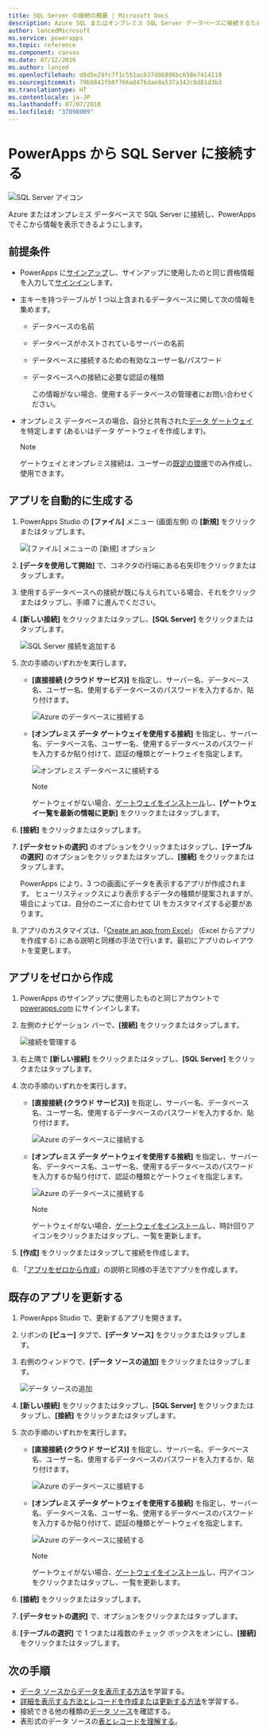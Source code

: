 ```yaml
---
title: SQL Server の接続の概要 | Microsoft Docs
description: Azure SQL またはオンプレミス SQL Server データベースに接続するための操作手順
author: lancedMicrosoft
ms.service: powerapps
ms.topic: reference
ms.component: canvas
ms.date: 07/12/2016
ms.author: lanced
ms.openlocfilehash: d8d5e29fc7f1c551ac637d86886bc658e7414110
ms.sourcegitcommit: 79b8842fb0f766a0476dae9a537a342c8d81d3b3
ms.translationtype: HT
ms.contentlocale: ja-JP
ms.lasthandoff: 07/07/2018
ms.locfileid: "37898009"
---
```

# <a name="connect-to-sql-server-from-powerapps"></a>PowerApps から SQL Server に接続する
![SQL Server アイコン](./media/connection-azure-sqldatabase/sqlicon.png)

Azure またはオンプレミス データベースで SQL Server に接続し、PowerApps でそこから情報を表示できるようにします。

## <a name="prerequisites"></a>前提条件

* PowerApps に[サインアップ](../../signup-for-powerapps.md)し、サインアップに使用したのと同じ資格情報を入力して[サインイン](http://web.powerapps.com)します。
* 主キーを持つテーブルが 1 つ以上含まれるデータベースに関して次の情報を集めます。
  
  * データベースの名前
  * データベースがホストされているサーバーの名前
  * データベースに接続するための有効なユーザー名/パスワード
  * データベースへの接続に必要な認証の種類
    
    この情報がない場合、使用するデータベースの管理者にお問い合わせください。
* オンプレミス データベースの場合、自分と共有された[データ ゲートウェイ](../gateway-management.md)を特定します (あるいはデータ ゲートウェイを作成します)。
  
    > [!NOTE]
  > ゲートウェイとオンプレミス接続は、ユーザーの[既定の環境](../working-with-environments.md)でのみ作成し、使用できます。

## <a name="generate-an-app-automatically"></a>アプリを自動的に生成する
1. PowerApps Studio の **[ファイル]** メニュー (画面左側) の **[新規]** をクリックまたはタップします。
   
    ![[ファイル] メニューの [新規] オプション](./media/connection-azure-sqldatabase/file-new.png)
2. **[データを使用して開始]** で、コネクタの行端にある右矢印をクリックまたはタップします。
3. 使用するデータベースへの接続が既に与えられている場合、それをクリックまたはタップし、手順 7 に進んでください。
4. **[新しい接続]** をクリックまたはタップし、**[SQL Server]** をクリックまたはタップします。
   
    ![SQL Server 接続を追加する](./media/connection-azure-sqldatabase/add-sql-connection.png)
5. 次の手順のいずれかを実行します。
   
   * **[直接接続 (クラウド サービス)]** を指定し、サーバー名、データベース名、ユーザー名、使用するデータベースのパスワードを入力するか、貼り付けます。
     
       ![Azure のデータベースに接続する](./media/connection-azure-sqldatabase/connect-azure.png)
   * **[オンプレミス データ ゲートウェイを使用する接続]** を指定し、サーバー名、データベース名、ユーザー名、使用するデータベースのパスワードを入力するか貼り付けて、認証の種類とゲートウェイを指定します。
     
       ![オンプレミス データベースに接続する](./media/connection-azure-sqldatabase/connect-onprem.png)
     
       > [!NOTE]
     > ゲートウェイがない場合、[ゲートウェイをインストール](../gateway-reference.md)し、**[ゲートウェイ一覧を最新の情報に更新]** をクリックまたはタップします。
6. **[接続]** をクリックまたはタップします。
7. **[データセットの選択]** のオプションをクリックまたはタップし、**[テーブルの選択]** のオプションをクリックまたはタップし、**[接続]** をクリックまたはタップします。
   
    PowerApps により、3 つの画面にデータを表示するアプリが作成されます。 ヒューリスティックスにより表示するデータの種類が提案されますが、場合によっては、自分のニーズに合わせて UI をカスタマイズする必要があります。
8. アプリのカスタマイズは、「[Create an app from Excel](../get-started-create-from-data.md)」 (Excel からアプリを作成する) にある説明と同様の手法で行います。最初にアプリのレイアウトを変更します。

## <a name="build-an-app-from-scratch"></a>アプリをゼロから作成
1. PowerApps のサインアップに使用したものと同じアカウントで [powerapps.com](https://web.powerapps.com) にサインインします。
2. 左側のナビゲーション バーで、**[接続]** をクリックまたはタップします。  
   
    ![接続を管理する](./media/connection-azure-sqldatabase/manage-connections.png)
3. 右上隅で **[新しい接続]** をクリックまたはタップし、**[SQL Server]** をクリックまたはタップします。
4. 次の手順のいずれかを実行します。
   
   * **[直接接続 (クラウド サービス)]** を指定し、サーバー名、データベース名、ユーザー名、使用するデータベースのパスワードを入力するか、貼り付けます。
     
       ![Azure のデータベースに接続する](./media/connection-azure-sqldatabase/connect-azure-portal.png)
   * **[オンプレミス データ ゲートウェイを使用する接続]** を指定し、サーバー名、データベース名、ユーザー名、使用するデータベースのパスワードを入力するか貼り付けて、認証の種類とゲートウェイを指定します。
     
       ![Azure のデータベースに接続する](./media/connection-azure-sqldatabase/connect-onprem-portal.png)
     
       > [!NOTE]
     > ゲートウェイがない場合、[ゲートウェイをインストール](../gateway-reference.md)し、時計回りアイコンをクリックまたはタップし、一覧を更新します。
5. **[作成]** をクリックまたはタップして接続を作成します。
6. 「[アプリをゼロから作成](../get-started-create-from-blank.md)」の説明と同様の手法でアプリを作成します。

## <a name="update-an-existing-app"></a>既存のアプリを更新する
1. PowerApps Studio で、更新するアプリを開きます。
2. リボンの **[ビュー]** タブで、**[データ ソース]** をクリックまたはタップします。
3. 右側のウィンドウで、**[データ ソースの追加]** をクリックまたはタップします。
   
    ![データ ソースの追加](./media/connection-azure-sqldatabase/add-data-source.png)
4. **[新しい接続]** をクリックまたはタップし、**[SQL Server]** をクリックまたはタップし、**[接続]** をクリックまたはタップします。
5. 次の手順のいずれかを実行します。
   
   * **[直接接続 (クラウド サービス)]** を指定し、サーバー名、データベース名、ユーザー名、使用するデータベースのパスワードを入力するか、貼り付けます。
     
       ![Azure のデータベースに接続する](./media/connection-azure-sqldatabase/connect-azure-fromblank.png)
   * **[オンプレミス データ ゲートウェイを使用する接続]** を指定し、サーバー名、データベース名、ユーザー名、使用するデータベースのパスワードを入力するか貼り付けて、認証の種類とゲートウェイを指定します。
     
       ![Azure のデータベースに接続する](./media/connection-azure-sqldatabase/connect-onprem-fromblank.png)
     
       > [!NOTE]
     > ゲートウェイがない場合、[ゲートウェイをインストール](../gateway-reference.md)し、円アイコンをクリックまたはタップし、一覧を更新します。
6. **[接続]** をクリックまたはタップします。
7. **[データセットの選択]** で、オプションをクリックまたはタップします。
8. **[テーブルの選択]** で 1 つまたは複数のチェック ボックスをオンにし、**[接続]** をクリックまたはタップします。

## <a name="next-steps"></a>次の手順
* [データ ソースからデータを表示する方法](../add-gallery.md)を学習する。
* [詳細を表示する方法とレコードを作成または更新する方法](../add-form.md)を学習する。
* 接続できる他の種類の[データ ソース](../connections-list.md)を確認する。  
* 表形式のデータ ソースの[表とレコードを理解する](../working-with-tables.md)。

<!--NotAvailableYet
## View the available functions ##
This connection includes the following functions:

| Function Name |  Description |
| --- | --- |
|[GetItems](connection-azure-sqldatabase.md#getitems) | Retrieves rows from a SQL table |
|[PostItem](connection-azure-sqldatabase.md#postitem) | Inserts a new row into a SQL table |
|[GetItem](connection-azure-sqldatabase.md#getitem) | Retrieves a single row from a SQL table |
|[DeleteItem](connection-azure-sqldatabase.md#deleteitem) | Deletes a row from a SQL table |
|[PatchItem](connection-azure-sqldatabase.md#patchitem) | Updates an existing row in a SQL table |
|[GetTables](connection-azure-sqldatabase.md#gettables) | Retrieves tables from a SQL database |

### GetItems
Get rows: Retrieves rows from a SQL table

#### Input properties

| Name| Data Type|Required|Description|
| ---|---|---|---|
|table|string|yes|Name of SQL table|
|$skip|integer|no|Number of entries to skip (default = 0)|
|$top|integer|no|Maximum number of entries to retrieve (default = 256)|
|$filter|string|no|An ODATA filter query to restrict the number of entries|
|$orderby|string|no|An ODATA orderBy query for specifying the order of entries|

### PostItem
Insert row: Inserts a new row into a SQL table

#### Input properties

| Name| Data Type|Required|Description|
| ---|---|---|---|
|table|string|yes|Name of SQL table|
|item| |yes|Row to insert into the specified table in SQL|

#### Output properties

| Property Name | Data Type | Required | Description |
|---|---|---|---|
|value|array|No | |


### GetItem
Get row: Retrieves a single row from a SQL table

#### Input properties

| Name| Data Type|Required|Description|
| ---|---|---|---|
|table|string|yes|Name of SQL table|
|id|string|yes|Unique identifier of the row to retrieve|

#### Output properties

| Property Name | Data Type | Required | Description |
|---|---|---|---|
|ItemInternalId|string|No | |


### DeleteItem
Delete row: Deletes a row from a SQL table

#### Input properties

| Name| Data Type|Required|Description|
| ---|---|---|---|
|table|string|yes|Name of SQL table|
|id|string|yes|Unique identifier of the row to delete|

#### Output properties
None.

### PatchItem
Update row: Updates an existing row in a SQL table

#### Input properties

| Name| Data Type|Required|Description|
| ---|---|---|---|
|table|string|yes|Name of SQL table|
|id|string|yes|Unique identifier of the row to update|
|item| |yes|Row with updated values|

#### Output properties

| Property Name | Data Type | Required | Description |
|---|---|---|---|
|ItemInternalId|string|No | &nbsp; |


### GetTables
Get tables: Retrieves tables from a SQL database

#### Input properties
None.

#### Output properties

| Property Name | Data Type | Required | Description |
|---|---|---|---|
|value|array|No | Can output the Name and DisplayName properties |

### ExecuteProcedure
Execute stored procedure: Executes a stored procedure in SQL

#### Input properties

| Name| Data Type|Required|Description|
| ---|---|---|---|
|procedure|string|yes|Procedure name|
|parameters| |yes|Input parameters|

#### Output properties
Result of the stored procedure execution.

| Property Name | Data Type | Required | Description |
|---|---|---|---|
|OutputParameters|object|No | Output parameter values |
|ReturnCode|integer|No | Return code of a procedure |
|ResultSets|object|No | Result sets|

-->
